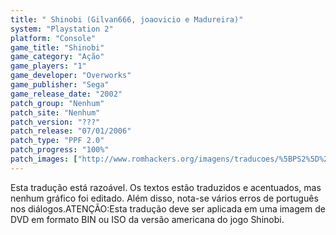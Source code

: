 ```yaml
---
title: " Shinobi (Gilvan666, joaovicio e Madureira)"
system: "Playstation 2"
platform: "Console"
game_title: "Shinobi"
game_category: "Ação"
game_players: "1"
game_developer: "Overworks"
game_publisher: "Sega"
game_release_date: "2002"
patch_group: "Nenhum"
patch_site: "Nenhum"
patch_version: "???"
patch_release: "07/01/2006"
patch_type: "PPF 2.0"
patch_progress: "100%"
patch_images: ["http://www.romhackers.org/imagens/traducoes/%5BPS2%5D%20Shinobi%20-%20Gilvan666%20-%201.jpg","http://www.romhackers.org/imagens/traducoes/%5BPS2%5D%20Shinobi%20-%20Gilvan666%20-%202.jpg","http://www.romhackers.org/imagens/traducoes/%5BPS2%5D%20Shinobi%20-%20Gilvan666%20-%203.jpg"]
---
```

Esta tradução está razoável. Os textos estão traduzidos e acentuados, mas nenhum gráfico foi editado. Além disso, nota-se vários erros de português nos diálogos.ATENÇÃO:Esta tradução deve ser aplicada em uma imagem de DVD em formato BIN ou ISO da versão americana do jogo Shinobi.